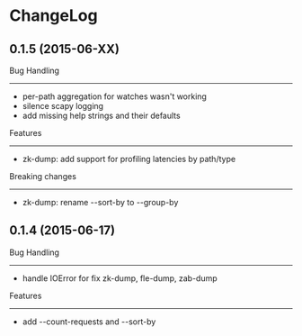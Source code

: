 ChangeLog
=========

0.1.5 (2015-06-XX)
--------------------

Bug Handling
************
- per-path aggregation for watches wasn't working
- silence scapy logging
- add missing help strings and their defaults

Features
********
- zk-dump: add support for profiling latencies by path/type

Breaking changes
****************
- zk-dump: rename --sort-by to --group-by

0.1.4 (2015-06-17)
--------------------

Bug Handling
************
- handle IOError for fix zk-dump, fle-dump, zab-dump

Features
********
-  add --count-requests and --sort-by
